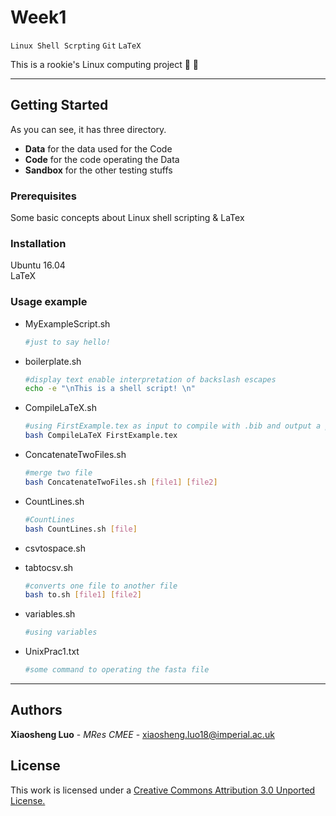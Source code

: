 # Week1
`Linux Shell Scrpting` `Git` `LaTeX`

This is a rookie's Linux computing project   :ghost:  :ghost:

***

## Getting Started
As you can see, it has three directory.
- **Data** for the data used for the Code
- **Code** for the code operating the Data
- **Sandbox** for the other testing stuffs

### Prerequisites

Some basic concepts about Linux shell scripting & LaTex

### Installation
Ubuntu 16.04  
LaTeX
### Usage example
- MyExampleScript.sh
    ```Bash
    #just to say hello!
    ```
- boilerplate.sh

    ```Bash
    #display text enable interpretation of backslash escapes
    echo -e "\nThis is a shell script! \n" 
    ```

- CompileLaTeX.sh
    ```Bash
    #using FirstExample.tex as input to compile with .bib and output a pdf
    bash CompileLaTeX FirstExample.tex
    ```

- ConcatenateTwoFiles.sh
    ```Bash
    #merge two file
    bash ConcatenateTwoFiles.sh [file1] [file2]
    ```
- CountLines.sh
    ```Bash
    #CountLines
    bash CountLines.sh [file]
    ```

- csvtospace.sh
- tabtocsv.sh
    ```Bash
    #converts one file to another file
    bash to.sh [file1] [file2]
    ```

- variables.sh
    ```Bash
    #using variables
    ```
- UnixPrac1.txt
    ```Bash
    #some command to operating the fasta file
    ```

___
## Authors

**Xiaosheng Luo** - *MRes CMEE* - [xiaosheng.luo18@imperial.ac.uk](xiaosheng.luo18@imperial.ac.uk)

## License

This work is licensed under a [Creative Commons Attribution 3.0 Unported License.](http://creativecommons.org/licenses/by/3.0/)
